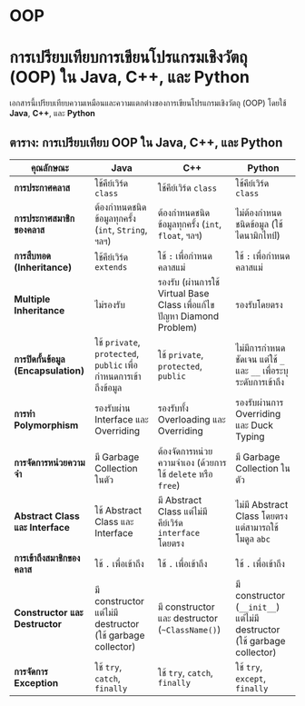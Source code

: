 # OOP
# การเปรียบเทียบการเขียนโปรแกรมเชิงวัตถุ (OOP) ใน Java, C++, และ Python

เอกสารนี้เปรียบเทียบความเหมือนและความแตกต่างของการเขียนโปรแกรมเชิงวัตถุ (OOP) โดยใช้ **Java**, **C++**, และ **Python**

## ตาราง: การเปรียบเทียบ OOP ใน Java, C++, และ Python

| **คุณลักษณะ**            | **Java**                                                  | **C++**                                                  | **Python**                                               |
|---------------------------|------------------------------------------------------------|----------------------------------------------------------|----------------------------------------------------------|
| **การประกาศคลาส**         | ใช้คีย์เวิร์ด `class`                                      | ใช้คีย์เวิร์ด `class`                                    | ใช้คีย์เวิร์ด `class`                                    |
| **การประกาศสมาชิกของคลาส**| ต้องกำหนดชนิดข้อมูลทุกครั้ง (`int`, `String`, ฯลฯ)            | ต้องกำหนดชนิดข้อมูลทุกครั้ง (`int`, `float`, ฯลฯ)        | ไม่ต้องกำหนดชนิดข้อมูล (ใช้ไดนามิกไทป์)                 |
| **การสืบทอด (Inheritance)** | ใช้คีย์เวิร์ด `extends`                                    | ใช้ `:` เพื่อกำหนดคลาสแม่                                  | ใช้ `:` เพื่อกำหนดคลาสแม่                                |
| **Multiple Inheritance**   | ไม่รองรับ                                                  | รองรับ (ผ่านการใช้ Virtual Base Class เพื่อแก้ไขปัญหา Diamond Problem) | รองรับโดยตรง                                             |
| **การปิดกั้นข้อมูล (Encapsulation)** | ใช้ `private`, `protected`, `public` เพื่อกำหนดการเข้าถึงข้อมูล | ใช้ `private`, `protected`, `public`                      | ไม่มีการกำหนดชัดเจน แต่ใช้ `_` และ `__` เพื่อระบุระดับการเข้าถึง |
| **การทำ Polymorphism**     | รองรับผ่าน Interface และ Overriding                        | รองรับทั้ง Overloading และ Overriding                     | รองรับผ่านการ Overriding และ Duck Typing                 |
| **การจัดการหน่วยความจำ**  | มี Garbage Collection ในตัว                                 | ต้องจัดการหน่วยความจำเอง (ด้วยการใช้ `delete` หรือ `free`) | มี Garbage Collection ในตัว                              |
| **Abstract Class และ Interface** | ใช้ Abstract Class และ Interface                      | มี Abstract Class แต่ไม่มีคีย์เวิร์ด `interface` โดยตรง      | ไม่มี Abstract Class โดยตรง แต่สามารถใช้โมดูล `abc`       |
| **การเข้าถึงสมาชิกของคลาส**| ใช้ `.` เพื่อเข้าถึง                                      | ใช้ `.` เพื่อเข้าถึง                                     | ใช้ `.` เพื่อเข้าถึง                                     |
| **Constructor และ Destructor** | มี constructor แต่ไม่มี destructor (ใช้ garbage collector) | มี constructor และ destructor (`~ClassName()`)             | มี constructor (`__init__`) แต่ไม่มี destructor (ใช้ garbage collector) |
| **การจัดการ Exception**    | ใช้ `try`, `catch`, `finally`                               | ใช้ `try`, `catch`, `finally`                             | ใช้ `try`, `except`, `finally`                           |

